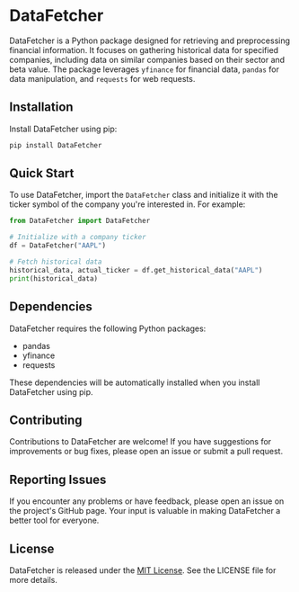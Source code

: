 
# DataFetcher

DataFetcher is a Python package designed for retrieving and preprocessing financial information. It focuses on gathering historical data for specified companies, including data on similar companies based on their sector and beta value. The package leverages `yfinance` for financial data, `pandas` for data manipulation, and `requests` for web requests.

## Installation

Install DataFetcher using pip:

```bash
pip install DataFetcher
```

## Quick Start

To use DataFetcher, import the `DataFetcher` class and initialize it with the ticker symbol of the company you're interested in. For example:

```python
from DataFetcher import DataFetcher

# Initialize with a company ticker
df = DataFetcher("AAPL")

# Fetch historical data
historical_data, actual_ticker = df.get_historical_data("AAPL")
print(historical_data)
```

## Dependencies

DataFetcher requires the following Python packages:

- pandas
- yfinance
- requests

These dependencies will be automatically installed when you install DataFetcher using pip.

## Contributing

Contributions to DataFetcher are welcome! If you have suggestions for improvements or bug fixes, please open an issue or submit a pull request.

## Reporting Issues

If you encounter any problems or have feedback, please open an issue on the project's GitHub page. Your input is valuable in making DataFetcher a better tool for everyone.

## License

DataFetcher is released under the [MIT License](LICENSE). See the LICENSE file for more details.
